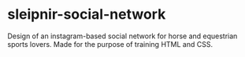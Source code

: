 # sleipnir-social-network
Design of an instagram-based social network for horse and equestrian sports lovers. Made for the purpose of training HTML and CSS.
